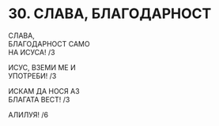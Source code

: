 # 30. СЛАВА, БЛАГОДАРНОСТ  
  
СЛАВА,  
БЛАГОДАРНОСТ САМО  
НА ИСУСА! /3  
  
ИСУС, ВЗЕМИ МЕ И  
УПОТРЕБИ! /3  
  
ИСКАМ ДА НОСЯ АЗ  
БЛАГАТА ВЕСТ! /3  
  
АЛИЛУЯ! /6  
